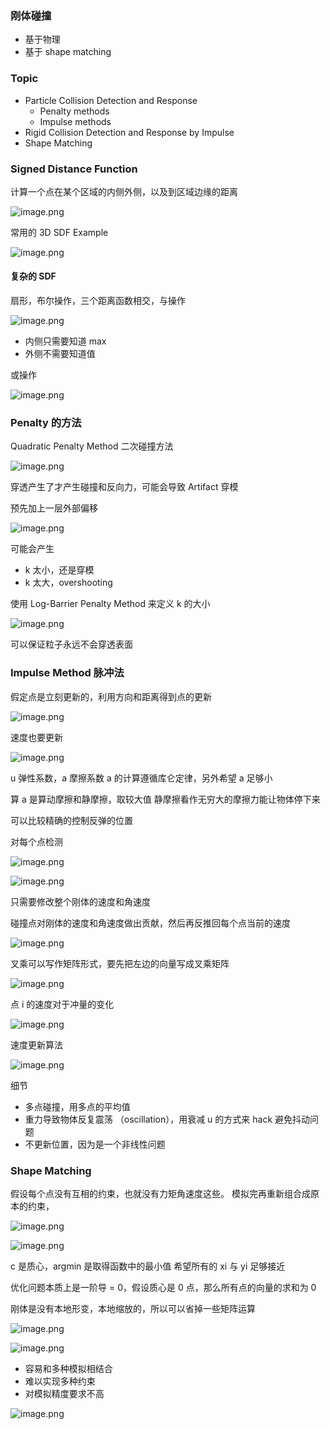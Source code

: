 ### 刚体碰撞
- 基于物理
- 基于 shape matching

### Topic
- Particle Collision Detection and Response
	- Penalty methods
	- Impulse methods
- Rigid Collision Detection and Response by Impulse
- Shape Matching

### Signed Distance Function

计算一个点在某个区域的内侧外侧，以及到区域边缘的距离

![image.png](https://image-1253155090.cos.ap-nanjing.myqcloud.com/202306081121583.png)

常用的 3D SDF Example

![image.png](https://image-1253155090.cos.ap-nanjing.myqcloud.com/202306081123091.png)

#### 复杂的 SDF

扇形，布尔操作，三个距离函数相交，与操作

![image.png](https://image-1253155090.cos.ap-nanjing.myqcloud.com/202306081140815.png)

- 内侧只需要知道 max
- 外侧不需要知道值

或操作

![image.png](https://image-1253155090.cos.ap-nanjing.myqcloud.com/202306081336245.png)


### Penalty 的方法

Quadratic Penalty Method 二次碰撞方法

![image.png](https://image-1253155090.cos.ap-nanjing.myqcloud.com/202306081351629.png)

穿透产生了才产生碰撞和反向力，可能会导致 Artifact 穿模

预先加上一层外部偏移

![image.png](https://image-1253155090.cos.ap-nanjing.myqcloud.com/202306081353116.png)

可能会产生
- k 太小，还是穿模
- k 太大，overshooting

使用  Log-Barrier  Penalty Method 来定义 k 的大小

![image.png](https://image-1253155090.cos.ap-nanjing.myqcloud.com/202306081418153.png)

可以保证粒子永远不会穿透表面

### Impulse Method 脉冲法

假定点是立刻更新的，利用方向和距离得到点的更新

![image.png](https://image-1253155090.cos.ap-nanjing.myqcloud.com/202306081430654.png)

速度也要更新

![image.png](https://image-1253155090.cos.ap-nanjing.myqcloud.com/202306081431098.png)

u 弹性系数，a 摩擦系数
a 的计算遵循库仑定律，另外希望 a 足够小

算 a 是算动摩擦和静摩擦，取较大值
静摩擦看作无穷大的摩擦力能让物体停下来

可以比较精确的控制反弹的位置

对每个点检测

![image.png](https://image-1253155090.cos.ap-nanjing.myqcloud.com/202306081442770.png)

![image.png](https://image-1253155090.cos.ap-nanjing.myqcloud.com/202306081443863.png)

只需要修改整个刚体的速度和角速度

碰撞点对刚体的速度和角速度做出贡献，然后再反推回每个点当前的速度

![image.png](https://image-1253155090.cos.ap-nanjing.myqcloud.com/202306081447221.png)

叉乘可以写作矩阵形式，要先把左边的向量写成叉乘矩阵

![image.png](https://image-1253155090.cos.ap-nanjing.myqcloud.com/202306081455975.png)

点 i 的速度对于冲量的变化

![image.png](https://image-1253155090.cos.ap-nanjing.myqcloud.com/202306081459914.png)

速度更新算法

![image.png](https://image-1253155090.cos.ap-nanjing.myqcloud.com/202306081512687.png)

细节

- 多点碰撞，用多点的平均值
- 重力导致物体反复震荡 （oscillation），用衰减 u 的方式来 hack 避免抖动问题
- 不更新位置，因为是一个非线性问题

### Shape Matching

假设每个点没有互相的约束，也就没有力矩角速度这些。
模拟完再重新组合成原本的约束，

![image.png](https://image-1253155090.cos.ap-nanjing.myqcloud.com/202306081549103.png)


![image.png](https://image-1253155090.cos.ap-nanjing.myqcloud.com/202306081554118.png)

c 是质心，argmin 是取得函数中的最小值
希望所有的 xi 与 yi 足够接近

优化问题本质上是一阶导 = 0，假设质心是 0 点，那么所有点的向量的求和为 0

刚体是没有本地形变，本地缩放的，所以可以省掉一些矩阵运算

![image.png](https://image-1253155090.cos.ap-nanjing.myqcloud.com/202306081626944.png)

![image.png](https://image-1253155090.cos.ap-nanjing.myqcloud.com/202306081628142.png)

- 容易和多种模拟相结合
- 难以实现多种约束
- 对模拟精度要求不高

![image.png](https://image-1253155090.cos.ap-nanjing.myqcloud.com/202306081631296.png)
